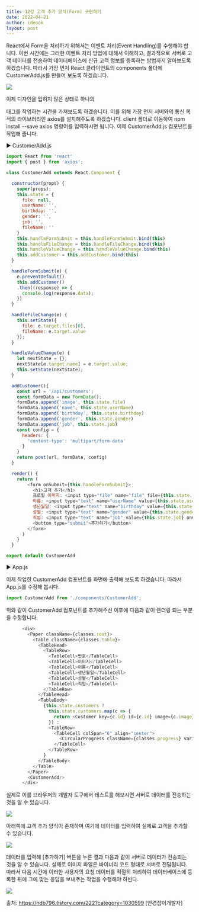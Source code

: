 ```yaml
---
title: 12강 고객 추가 양식(Form) 구현하기
date: 2022-04-21
author: ideook
layout: post
---
```


React에서 Form을 처리하기 위해서는 이벤트 처리(Event Handling)를 수행해야 합니다. 이번 시간에는 그러한 이벤트 처리 방법에 대해서 이해하고, 결과적으로 서버로 고객 데이터를 전송하여 데이터베이스에 신규 고객 정보를 등록하는 방법까지 알아보도록 하겠습니다. 따라서 가장 먼저 React 클라이언트의 components 폴더에 CustomerAdd.js를 만들어 보도록 하겠습니다.

![](images/2022-04-21-11-44-04.png)

이제 디자인을 입히지 않은 상태로 하나의 <form> 태그를 작업하는 시간을 가져보도록 하겠습니다. 이를 위해 가장 먼저 서버와의 통신 목적의 라이브러리인 axios를 설치해주도록 하겠습니다. client 폴더로 이동하여 npm install --save axios 명령어를 입력하시면 됩니다. 이제 CustomerAdd.js 컴포넌트를 작업해 줍니다.

▶ CustomerAdd.js

```js
import React from 'react'
import { post } from 'axios';

class CustomerAdd extends React.Component {

  constructor(props) {
    super(props);
    this.state = {
      file: null,
      userName: '',
      birthday: '',
      gender: '',
      job: '',
      fileName: ''
    }
    this.handleFormSubmit = this.handleFormSubmit.bind(this)
    this.handleFileChange = this.handleFileChange.bind(this)
    this.handleValueChange = this.handleValueChange.bind(this)
    this.addCustomer = this.addCustomer.bind(this)
  }

  handleFormSubmit(e) {
    e.preventDefault()
    this.addCustomer()
    .then((response) => {
      console.log(response.data);
    })
  }

  handleFileChange(e) {
    this.setState({
      file: e.target.files[0],
      fileName: e.target.value
    });
  }

  handleValueChange(e) {
    let nextState = {};
    nextState[e.target.name] = e.target.value;
    this.setState(nextState);
  }

  addCustomer(){
    const url = '/api/customers';
    const formData = new FormData();
    formData.append('image', this.state.file)
    formData.append('name', this.state.userName)
    formData.append('birthday', this.state.birthday)
    formData.append('gender', this.state.gender)
    formData.append('job', this.state.job)
    const config = {
      headers: {
        'content-type': 'multipart/form-data'
      }
    }
    return post(url, formData, config)
  }

  render() {
    return (
        <form onSubmit={this.handleFormSubmit}>
          <h1>고객 추가</h1>
          프로필 이미지: <input type="file" name="file" file={this.state.file} value={this.state.fileName} onChange={this.handleFileChange} /><br/>
          이름: <input type="text" name="userName" value={this.state.userName} onChange={this.handleValueChange} /><br/>
          생년월일: <input type="text" name="birthday" value={this.state.birthday} onChange={this.handleValueChange} /><br/>
          성별: <input type="text" name="gender" value={this.state.gender} onChange={this.handleValueChange} /><br/>
          직업: <input type="text" name="job" value={this.state.job} onChange={this.handleValueChange} /><br/>
          <button type="submit">추가하기</button>
        </form>
      )
    }
  }

export default CustomerAdd
```

▶ App.js

이제 작업한 CustomerAdd 컴포넌트를 화면에 출력해 보도록 하겠습니다. 따라서 App.js를 수정해 봅시다.

```js
import CustomerAdd from './components/CustomerAdd';
```

위와 같이 CustomerAdd 컴포넌트를 추가해주신 이후에 다음과 같이 렌더링 되는 부분을 수정합니다.

```js
      <div>
        <Paper className={classes.root}>
          <Table className={classes.table}>
            <TableHead>
              <TableRow>
                <TableCell>번호</TableCell>
                <TableCell>이미지</TableCell>
                <TableCell>이름</TableCell>
                <TableCell>생년월일</TableCell>
                <TableCell>성별</TableCell>
                <TableCell>직업</TableCell>
              </TableRow>
            </TableHead>
            <TableBody>
              {this.state.customers ?
                this.state.customers.map(c => {
                  return <Customer key={c.id} id={c.id} image={c.image} name={c.name} birthday={c.birthday} gender={c.gender} job={c.job} />
                }) :
                <TableRow>
                  <TableCell colSpan="6" align="center">
                    <CircularProgress className={classes.progress} variant="determinate" value={this.state.completed} />
                  </TableCell>
                </TableRow>
              }
            </TableBody>
          </Table>
        </Paper>
        <CustomerAdd/>
      </div>
```

실제로 이를 브라우저의 개발자 도구에서 테스트를 해보시면 서버로 데이터를 전송하는 것을 알 수 있습니다.

![](images/2022-04-21-11-44-28.png)

아래쪽에 고객 추가 양식이 존재하며 여기에 데이터를 입력하여 실제로 고객을 추가할 수 있습니다.

![](images/2022-04-21-11-44-34.png)

데이터를 입력해 [추가하기] 버튼을 누른 결과 다음과 같이 서버로 데이터가 전송되는 것을 알 수 있습니다. 실제로 이미지 파일은 바이너리 코드 형태로 서버로 전달됩니다. 따라서 다음 시간에 이러한 사용자의 요청 데이터를 적절히 처리하여 데이터베이스에 등록한 뒤에 그에 맞는 응답을 보내주는 작업을 수행해야 하빈다.

![](images/2022-04-21-11-44-38.png)

출처: https://ndb796.tistory.com/222?category=1030599 [안경잡이개발자]
